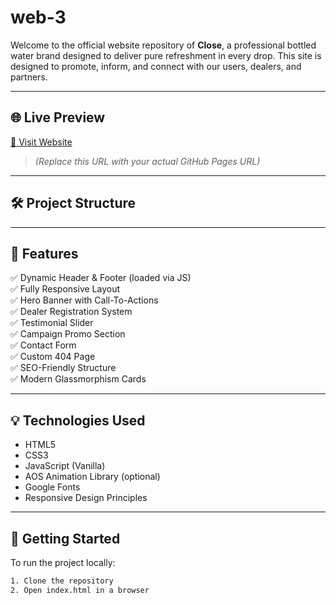 # web-3

Welcome to the official website repository of **Close**, a professional bottled water brand designed to deliver pure refreshment in every drop. This site is designed to promote, inform, and connect with our users, dealers, and partners.

---

## 🌐 Live Preview

[🔗 Visit Website](https://yourusername.github.io/your-repo-name)

> _(Replace this URL with your actual GitHub Pages URL)_

---

## 🛠️ Project Structure

---

## 📄 Features

✅ Dynamic Header & Footer (loaded via JS)  
✅ Fully Responsive Layout  
✅ Hero Banner with Call-To-Actions  
✅ Dealer Registration System  
✅ Testimonial Slider  
✅ Campaign Promo Section  
✅ Contact Form  
✅ Custom 404 Page  
✅ SEO-Friendly Structure  
✅ Modern Glassmorphism Cards

---

## 💡 Technologies Used

- HTML5
- CSS3
- JavaScript (Vanilla)
- AOS Animation Library (optional)
- Google Fonts
- Responsive Design Principles

---

## 🚀 Getting Started

To run the project locally:

```bash
1. Clone the repository
2. Open index.html in a browser

```

